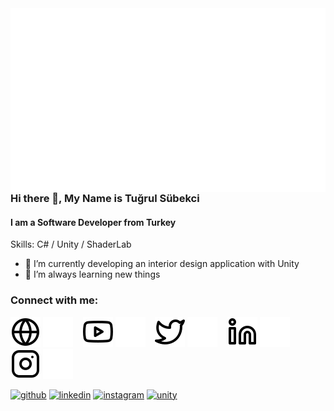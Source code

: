 <a href="#tugrulsubekci">
  <img src="https://github.com/tugrulsubekci/github-stats-transparent/blob/output/generated/overview.svg" alt="macropower" align="right" />
</a>

### Hi there 👋, My Name is Tuğrul Sübekci
#### I am a Software Developer from Turkey

Skills: C# / Unity / ShaderLab

- 🔭 I’m currently developing an interior design application with Unity
- 🌱 I’m always learning new things
### Connect with me:

[![website](./img/globe-light.svg)](https://codestackr.com#gh-light-mode-only)
[![website](./img/globe-dark.svg)](https://codestackr.com#gh-dark-mode-only)
&nbsp;&nbsp;
[![website](./img/youtube-light.svg)](https://youtube.com/codestackr#gh-light-mode-only)
[![website](./img/youtube-dark.svg)](https://youtube.com/codestackr#gh-dark-mode-only)
&nbsp;&nbsp;
[![website](./img/twitter-light.svg)](https://twitter.com/codestackr#gh-light-mode-only)
[![website](./img/twitter-dark.svg)](https://twitter.com/codestackr#gh-dark-mode-only)
&nbsp;&nbsp;
[![website](./img/linkedin-light.svg)](https://linkedin.com/in/codeSTACKr#gh-light-mode-only)
[![website](./img/linkedin-dark.svg)](https://linkedin.com/in/codeSTACKr#gh-dark-mode-only)
&nbsp;&nbsp;
[![website](./img/instagram-light.svg)](https://instagram.com/codeSTACKr#gh-light-mode-only)
[![website](./img/instagram-dark.svg)](https://instagram.com/codeSTACKr#gh-dark-mode-only)

[<img src='https://cdn.jsdelivr.net/npm/simple-icons@3.0.1/icons/github.svg' alt='github' height='40'>](https://github.com/tugrulsubekci)  [<img src='https://cdn.jsdelivr.net/npm/simple-icons@3.0.1/icons/linkedin.svg' alt='linkedin' height='40'>](https://www.linkedin.com/in/tugrulsubekci/)  [<img src='https://cdn.jsdelivr.net/npm/simple-icons@3.0.1/icons/instagram.svg' alt='instagram' height='40'>](https://www.instagram.com/tugrulsubekci/)  [<img src='https://cdn.jsdelivr.net/npm/simple-icons@3.0.1/icons/unity.svg' alt='unity' height='40'>](https://tugrulsubekci.com)  

